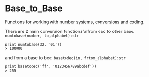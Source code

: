 # Base_to_Base
Functions for working with number systems, conversions and coding.

There are 2 main conversion functions.\nfrom dec to other base:
`numtobase(number, to_alphabet):str`
```
print(numtobase(32, '01'))
> 100000
```
and from a base to bec:
`basetodec(in, frtom_alphabet):str`
```
print(basetodec('ff', '0123456789abcdef'))
> 255
```
